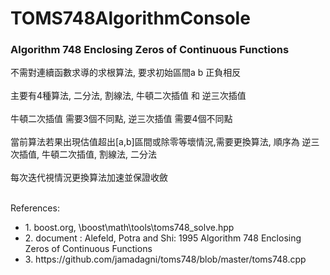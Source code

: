 # TOMS748AlgorithmConsole

 <h3>Algorithm 748 Enclosing Zeros of Continuous Functions</h3>

<p>
不需對連續函數求導的求根算法, 要求初始區間a b 正負相反
<br><br>
主要有4種算法, 二分法, 割線法, 牛頓二次插值 和 逆三次插值
<br><br>
牛頓二次插值 需要3個不同點, 逆三次插值 需要4個不同點
<br><br>
當前算法若果出現估值超出[a,b]區間或除零等壞情況,需要更換算法, 順序為 逆三次插值, 牛頓二次插值, 割線法, 二分法
<br><br>
每次迭代視情況更換算法加速並保證收斂
<br><br>
<div>References:</div>
<ul>
<li>1. boost.org, \boost\math\tools\toms748_solve.hpp</li>
<li>2. document : Alefeld, Potra and Shi: 1995 Algorithm 748 Enclosing Zeros of Continuous Functions</li>
<li>3. https://github.com/jamadagni/toms748/blob/master/toms748.cpp</li>
</ul>
</p>
